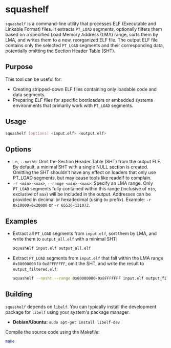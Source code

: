 # squashelf

`squashelf` is a command-line utility that processes ELF (Executable and Linkable Format) files. It extracts `PT_LOAD` segments, optionally filters them based on a specified Load Memory Address (LMA) range, sorts them by LMA, and writes them to a new, reorganized ELF file. The output ELF file contains only the selected `PT_LOAD` segments and their corresponding data, potentially omitting the Section Header Table (SHT).

## Purpose

This tool can be useful for:

*   Creating stripped-down ELF files containing only loadable code and data segments.
*   Preparing ELF files for specific bootloaders or embedded systems environments that primarily work with `PT_LOAD` segments.

## Usage

```bash
squashelf [options] <input.elf> <output.elf>
```

## Options

*   `-n`, `--nosht`:
    Omit the Section Header Table (SHT) from the output ELF. By default, a minimal SHT with a single NULL section is created. Omitting the SHT shouldn't have any effect on loaders that only use PT_LOAD segments, but may cause tools like readelf to complain.
*   `-r <min>-<max>`, `--range <min>-<max>`:
    Specify an LMA range. Only `PT_LOAD` segments fully contained within this range (inclusive of `min`, exclusive of `max`) will be included in the output. Addresses can be provided in decimal or hexadecimal (using `0x` prefix).
    Example: `-r 0x10000-0x20000` or `-r 65536-131072`.

## Examples

*   Extract all `PT_LOAD` segments from `input.elf`, sort them by LMA, and write them to `output_all.elf` with a minimal SHT:
    ```bash
    squashelf input.elf output_all.elf
    ```

*   Extract `PT_LOAD` segments from `input.elf` that fall within the LMA range `0x80000000` to `0x8FFFFFFF`, omit the SHT, and write the result to `output_filtered.elf`:
    ```bash
    squashelf --nosht --range 0x80000000-0x8FFFFFFF input.elf output_filtered.elf
    ```

## Building

`squashelf` depends on `libelf`. You can typically install the development package for `libelf` using your system's package manager.

*   **Debian/Ubuntu:** `sudo apt-get install libelf-dev`

Compile the source code using the Makefile:

```bash
make
```


